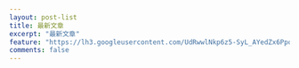```yaml
---
layout: post-list
title: 最新文章
excerpt: "最新文章"
feature: "https://lh3.googleusercontent.com/UdRwwlNkp6z5-SyL_AYedZx6PpoAeZVZQ_n2ttXlK92gKb3U_aKpXIRXR0hpEZuqZ_35d5030ZxHTD4vxvMjhWm4WmvxJGihZ-LUH5_VxQKaG0CTXrc5pUMnHT7eZAxUjCb292EnjHc=w2400"
comments: false
---
```

